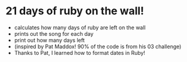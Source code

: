 # 21 days of ruby on the wall!
- calculates how many days of ruby are left on the wall
- prints out the song for each day
- print out how many days left
- (inspired by Pat Maddox! 90% of the code is from his 03 challenge)
- Thanks to Pat, I learned how to format dates in Ruby!